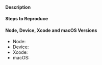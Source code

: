 <!---
Please fill this template before submitting an issue. This helps determine the issue cause much quicker.
If you are filing an enhancement request, you only need to fill the description section and can safely remove the other sections.
-->

#### Description
<!---
Provide a clear and concise description of your problem and what version of Detox you are using. In case of an enhancement request, please provide use cases where the required functionality would be useful.
-->

#### Steps to Reproduce
<!---
In case of a bug report, provide the steps necessary to reproduce the issue. If you are seeing a regression, try to provide the last known version where the issue did not reproduce.
If possible, please provide a small demo project that reproduces the issue, or attach a video with the reproduction - this would be very appreciated.
-->

#### Node, Device, Xcode and macOS Versions
<!---
Provide the macOS and Xcode versions you are using, and the device / simulator you tried it on.
-->

* Node:
* Device:
* Xcode:
* macOS: 

